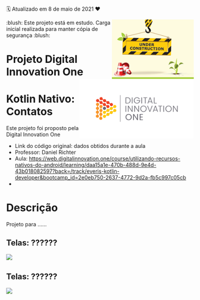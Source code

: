 :spiral_calendar: Atualizado em 8 de maio de 2021 :heart:

<img align="right" alt="GIF" height="160px" src="https://github.com/rdeconti/rdeconti-resources/blob/main/under_construction.gif" />
:blush: Este projeto está em estudo. Carga inicial realizada para manter cópia de segurança :blush:

<img align="right" alt="GIF" height="160px" src="https://github.com/rdeconti/rdeconti-resources/blob/main/Digital%20Innovation%20One%20-%20Logotipo.png" />

# Projeto Digital Innovation One
# Kotlin Nativo: Contatos
Este projeto foi proposto pela Digital Innovation One 
- Link do código original: dados obtidos durante a aula
- Professor: Daniel Richter
- Aula: https://web.digitalinnovation.one/course/utilizando-recursos-nativos-do-android/learning/daa15a1e-470b-488d-9e4d-43b018082597?back=/track/everis-kotlin-developer&bootcamp_id=2e0eb750-2637-4772-9d2a-fb5c997c05cb
- 
# Descrição
Projeto para ......

## Telas: ??????
<img src="https://github.com/rdeconti/?????.jpg" />

## Telas: ??????
<img src="https://github.com/rdeconti/?????.jpg" />
